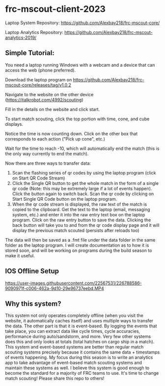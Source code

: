# frc-mscout-client-2023

Laptop System Repository: https://github.com/Alexbay218/frc-mscout-core/

Laptop Analytics Repository: https://github.com/Alexbay218/frc-mscout-analytics-2019/

## Simple Tutorial:

You need a laptop running Windows with a webcam and a device that can access the web (phone preferred).


Download the laptop program on https://github.com/Alexbay218/frc-mscout-core/releases/tag/v1.0.2


Navigate to the website on the other device (https://italkrobot.com/4992/scouting)


Fill in the details on the website and click start.


To start match scouting, click the top portion with time, cone, and cube displays.


Notice the time is now counting down. Click on the other box that corresponds to each action ("Pick up cone", etc.)


Wait for the time to reach -10, which will automatically end the match (this is the only way currently to end the match).

Now there are three ways to transfer data:
1) Scan the flashing series of qr codes by using the laptop program (click on Start QR Code Stream)
2) Click the Single QR button to get the whole match in the form of a single qr code (Note: this may be extremely large if a lot of events happen). Click the button again to switch back. Scan the qr code by clicking on Start Single QR Code button on the laptop program.
3) When the qr code stream is displayed, the raw text of the match is copied to the clipboard. Get the text to the laptop (email, messaging system, etc.) and enter it into the raw entry text box on the laptop program. Click on the raw entry button to save the data.
Clicking the back button will take you to and from the qr code display page and it will display the previous match scouted (persists after reloads too)

The data will then be saved as a .fmt file under the data folder in the same folder as the laptop program. I will create documentation as to how it is stored soon, and will be working on programs during the build season to make it useful.


## IOS Offline Setup
https://user-images.githubusercontent.com/22567531/226788586-9090971f-c006-462a-9d10-29e96737eebd.MP4



## Why this system?
This system not only operates completely offline (when you visit the website, it automatically caches itself) and uses multiple ways to transfer the data.
The other part is that it is event-based. By logging the events that take place, you can extract data like cycle times, cycle accuracies, performance during auto/sandstorm, and more. Very few other systems does this and only looks at totals (total hatches on cargo ship in a match). 
This system and event-based systems are better than regular match scouting systems precisely because it contains the same data + timestamps of events happening. 
My focus during this season is to write an analytics app to take advantage of event-based match scouting systems and maintain these systems as well. I believe this system is good enough to become the standard for a majority of FRC teams to use. It's time to change match scouting!
Please share this repo to others!
